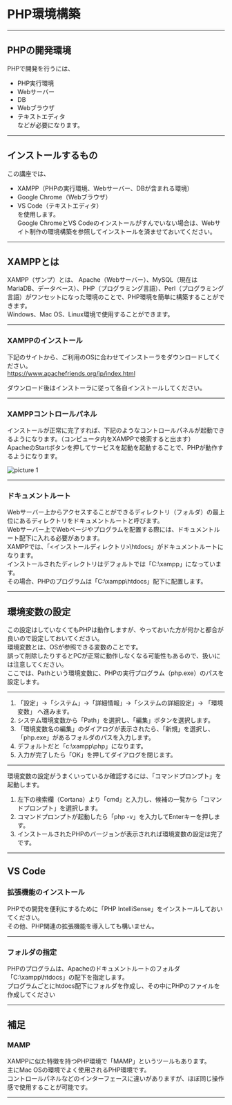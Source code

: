 # PHP環境構築

---

## PHPの開発環境

PHPで開発を行うには、
* PHP実行環境
* Webサーバー
* DB
* Webブラウザ
* テキストエディタ  
などが必要になります。

---

## インストールするもの

この講座では、
* XAMPP（PHPの実行環境、Webサーバー、DBが含まれる環境）
* Google Chrome（Webブラウザ）
* VS Code（テキストエディタ）  
を使用します。  
Google ChromeとVS Codeのインストールがすんでいない場合は、Webサイト制作の環境構築を参照してインストールを済ませておいてください。

---

## XAMPPとは
XAMPP（ザンプ）とは、 Apache（Webサーバー）、MySQL（現在はMariaDB、データベース）、PHP（プログラミング⾔語）、Perl（プログラミング⾔語）がワンセットになった環境のことで、PHP環境を簡単に構築することができます。  
Windows、Mac OS、Linux環境で使⽤することができます。

---

### XAMPPのインストール
下記のサイトから、ご利用のOSに合わせてインストーラをダウンロードしてください。  
https://www.apachefriends.org/jp/index.html

ダウンロード後はインストーラに従って各自インストールしてください。

---

### XAMPPコントロールパネル
インストールが正常に完了すれば、下記のようなコントロールパネルが起動できるようになります。（コンピュータ内をXAMPPで検索すると出ます）  
ApacheのStartボタンを押してサービスを起動を起動することで、PHPが動作するようになります。

![picture 1](/images/33fdaa01efbb7f770f4d9e507672adb81039310f44da9f03545f67665087e2a7.png)  

---

### ドキュメントルート
Webサーバー上からアクセスすることができるディレクトリ（フォルダ）の最上位にあるディレクトリをドキュメントルートと呼びます。  
Webサーバー上でWebページやプログラムを配置する際には、ドキュメントルート配下に⼊れる必要があります。  
XAMPPでは、「<インストールディレクトリ>\htdocs」がドキュメントルートになります。  
インストールされたディレクトリはデフォルトでは「C:\xampp」になっています。  
その場合、PHPのプログラムは「C:\xampp\htdocs」配下に配置します。

---

## 環境変数の設定
この設定はしていなくてもPHPは動作しますが、やっておいた⽅が何かと都合が良いので設定しておいてください。  
環境変数とは、OSが参照できる変数のことです。  
誤って削除したりするとPCが正常に動作しなくなる可能性もあるので、扱いには注意してください。  
ここでは、Pathという環境変数に、PHPの実⾏プログラム（php.exe）のパスを設定します。

---

1. 「設定」→「システム」→「詳細情報」→「システムの詳細設定」→ 「環境変数」 へ進みます。
2. システム環境変数から「Path」を選択し、「編集」ボタンを選択します。
3. 「環境変数名の編集」のダイアログが表⽰されたら、「新規」を選択し、「php.exe」があるフォルダのパスを⼊⼒します。
4. デフォルトだと「c:\xampp\php」になります。
5. ⼊⼒が完了したら「OK」を押してダイアログを閉じます。

---

環境変数の設定がうまくいっているか確認するには、「コマンドプロンプト」を起動します。
1. 左下の検索欄（Cortana）より「cmd」と⼊⼒し、候補の⼀覧から「コマンドプロンプト」を選択します。
2. コマンドプロンプトが起動したら「php -v」を⼊⼒してEnterキーを押します。
3. インストールされたPHPのバージョンが表⽰されれば環境変数の設定は完了です。

---

## VS Code
### 拡張機能のインストール
PHPでの開発を便利にするために「PHP IntelliSense」をインストールしておいてください。  
その他、PHP関連の拡張機能を導⼊しても構いません。

---

### フォルダの指定
PHPのプログラムは、Apacheのドキュメントルートのフォルダ「C:\xampp\htdocs」の配下を指定します。  
プログラムごとにhtdocs配下にフォルダを作成し、その中にPHPのファイルを作成してください

---

## 補足
### MAMP
XAMPPに似た特徴を持つPHP環境で「MAMP」というツールもあります。  
主にMac OSの環境でよく使⽤されるPHP環境です。  
コントロールパネルなどのインターフェースに違いがありますが、ほぼ同じ操作感で使⽤することが可能です。

---